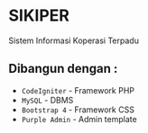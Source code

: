 # SIKIPER

Sistem Informasi Koperasi Terpadu

## Dibangun dengan :

* `CodeIgniter` - Framework PHP
* `MySQL` - DBMS
* `Bootstrap 4` - Framework CSS
* `Purple Admin` - Admin template